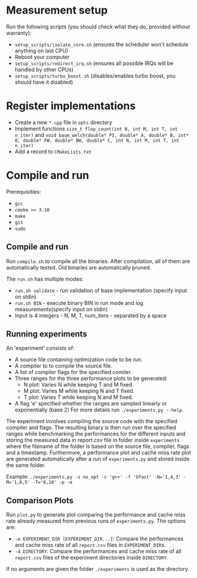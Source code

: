 # Measurement setup

Run the following scripts (you should check what they do, provided without warranty):
- `setup_scripts/isolate_core.sh` (ensures the scheduler won't schedule anything on last CPU)
- Reboot your computer
- `setup_scripts/redirect_irq.sh` (ensures all possible IRQs will be handled by other CPUs)
- `setup_scripts/turbo_boost.sh` (disables/enables turbo boost, you should have it disabled)

# Register implementations
- Create a new `*.cpp` file in `opts` directory
- Implement functions `size_t flop_count(int N, int M, int T, int n_iter)` and `void baum_welch(double* PI, double* A, double* B, int* O, double* FW, double* BW, double* C, int N, int M, int T, int n_iter)`
- Add a record to `CMakeLists.txt`

# Compile and run

Prerequisities:
- `gcc`
- `cmake >= 3.10`
- `make`
- `git`
- `sudo`

## Compile and run
Run `compile.sh` to compile all the binaries. After compilation, all of them are automatically tested. Old binaries are automatically pruned. 

The `run.sh` has multiple modes:
- `run.sh validate` - run validation of base implementation (specify input on stdin)
- `run.sh BIN` - execute binary BIN in run mode and log measurements(specify input on stdin)
- Input is 4 integers - N, M, T, num_iters - separated by a space

## Running experiments
An 'experiment' consists of:
- A source file containing optimization code to be run.
- A compiler to to compile the source file.
- A list of compiler flags for the specified comiler.
- Three ranges for the three performance plots to be generated:
  * N plot: Varies N while keeping T and M fixed.
  * M plot: Varies M while keeping N and T fixed.
  * T plot: Varies T while keeping N and M fixed.
- A flag 'e' specified whether the ranges are sampled linearly or exponentially (base 2)
For more details run `./experiments.py --help`.

The experiment involves compiling the source code with the specified compiler and flags. The resulting binary is then run over the specified ranges while benchmarking the performances for the different inputs and storing the measured data in report.csv file in folder inside `experiments` where the filename of the folder is based on the source file, compiler, flags and a timestamp. Furthermore, a performance plot and cache miss rate plot are generated automatically after a run of `experiments.py` and stored inside the same folder.

Example:
`./experiments.py -s no_opt -c 'g++' -f 'Ofast' -N='1,4,3' -M='1,6,5' -T='6,10' -p -e `

## Comparison Plots
Run `plot.py` to generate plot comparing the performance and cache miss rate already measured from previous runs of `experiments.py`. The options are:
- `-e EXPERIMENT_DIR [EXPERIMENT_DIR...]`: Compare the performances and cache miss rate of all `report.csv` files in `EXPERIMENT_DIR`s.
- `-d DIRECTORY`: Compare the performances and cache miss rate of all `report.csv` files of the experiment directories inside `DIRECTORY`.

If no arguments are given the folder `./experiments` is used as the directory.
